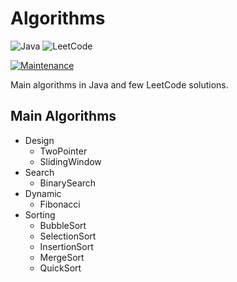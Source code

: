 # Algorithms

![Java](https://img.shields.io/badge/java-%23ED8B00.svg?style=for-the-badge&logo=openjdk&logoColor=white) ![LeetCode](https://img.shields.io/badge/LeetCode-000000?style=for-the-badge&logo=LeetCode&logoColor=#d16c06)

[![Maintenance](https://img.shields.io/badge/Maintained%3F-yes-green.svg)](https://GitHub.com/Naereen/StrapDown.js/graphs/commit-activity)

Main algorithms in Java and few LeetCode solutions.

## Main Algorithms

- Design
  - TwoPointer
  - SlidingWindow
- Search
  - BinarySearch
- Dynamic
  - Fibonacci
- Sorting
  - BubbleSort
  - SelectionSort
  - InsertionSort
  - MergeSort
  - QuickSort
